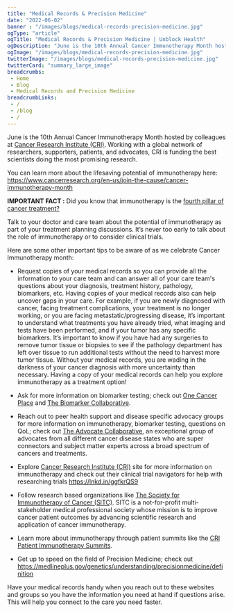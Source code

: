 ```yaml
--- 
title: "Medical Records & Precision Medicine"
date: "2022-06-02"
banner : "/images/blogs/medical-records-precision-medicine.jpg"
ogType: "article"
ogTitle: "Medical Records & Precision Medicine | Unblock Health"
ogDescription: "June is the 10th Annual Cancer Immunotherapy Month hosted by colleagues at Cancer Research Institute (CRI). Working with a global network of researchers, supporters, patients, and advocates, CRI is funding the best scientists doing the most promising research"
ogImage: "/images/blogs/medical-records-precision-medicine.jpg"
twitterImage: "/images/blogs/medical-records-precision-medicine.jpg"
twitterCard: "summary_large_image"
breadcrumbs:
 - Home
 - Blog
 - Medical Records and Precision Medicine
breadcrumbLinks:
 - / 
 - /blog
 - / 
---
```


June is the 10th Annual Cancer Immunotherapy Month hosted by colleagues at <a href="https://www.linkedin.com/company/the-cancer-research-institute">Cancer Research Institute (CRI)</a>. Working with a global network of researchers, supporters, patients, and advocates, CRI is funding the best scientists doing the most promising research.

You can learn more about the lifesaving potential of immunotherapy here: <a href="https://www.cancerresearch.org/en-us/join-the-cause/cancer-immunotherapy-month">https://www.cancerresearch.org/en-us/join-the-cause/cancer-immunotherapy-month</a>

**IMPORTANT FACT :**  Did you know that immunotherapy is the <a href="https://www.cancerresearch.org/join-the-cause/cancer-immunotherapy-month/immunotherapy-present/fourth-pillar">fourth pillar of cancer treatment?</a>

Talk to your doctor and care team about the potential of immunotherapy as part of your treatment planning discussions. It’s never too early to talk about the role of immunotherapy or to consider clinical trials.

Here are some other important tips to be aware of as we celebrate Cancer Immunotherapy month:

- Request copies of your medical records so you can provide all the information to your care team and can answer all of your care team's questions about your diagnosis, treatment history, pathology, biomarkers, etc. Having copies of your medical records also can help uncover gaps in your care. For example, if you are newly diagnosed with cancer, facing treatment complications, your treatment is no longer working, or you are facing metastatic/progressing disease, it’s important to understand what treatments you have already tried, what imaging and tests have been performed, and if your tumor has any specific biomarkers. It’s important to know if you have had any surgeries to remove tumor tissue or biopsies to see if the pathology department has left over tissue to run additional tests without the need to harvest more tumor tissue. Without your medical records, you are wading in the darkness of your cancer diagnosis with more uncertainty than necessary. Having a copy of your medical records can help you explore immunotherapy as a treatment option!

- Ask for more information on biomarker testing; check out <a href="https://onecancerplace.org" >One Cancer Place</a> and <a href="https://biomarkercollaborative.org" >The Biomarker Collaborative</a>.

- Reach out to peer health support and disease specific advocacy groups for more information on immunotherapy, biomarker testing, questions on QoL; check out <a href="https://advocatecollaborative.org">The Advocate Collaborative</a>, an exceptional group of advocates from all different cancer disease states who are super connectors and subject matter experts across a broad spectrum of cancers and treatments.

- Explore <a href="https://www.linkedin.com/company/the-cancer-research-institute">Cancer Research Institute (CRI)</a> site for more information on immunotherapy and check out their clinical trial navigators for help with researching trials <a href="https://lnkd.in/ggfkrQS9">https://lnkd.in/ggfkrQS9</a>

- Follow research based organizations like <a href="https://www.sitcancer.org/home">The Society for Immunotherapy of Cancer (SITC)</a>. SITC is a not-for-profit multi-stakeholder medical professional society whose mission is to improve cancer patient outcomes by advancing scientific research and application of cancer immunotherapy.

- Learn more about immunotherapy through patient summits like the <a href="https://www.cancerresearch.org/en-us/patients/immunotherapy-patient-summit-series">CRI Patient Immunotherapy Summits</a>.

- Get up to speed on the field of Precision Medicine; check out <a href="https://medlineplus.gov/genetics/understanding/precisionmedicine/definition">https://medlineplus.gov/genetics/understanding/precisionmedicine/definition</a>

Have your medical records handy when you reach out to these websites and groups so you have the information you need at hand if questions arise. This will help you connect to the care you need faster.
